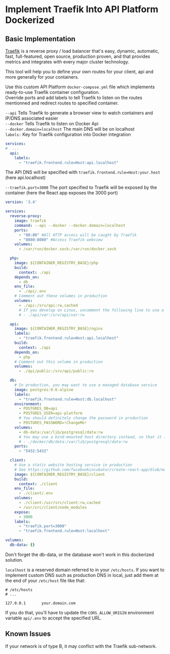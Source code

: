 # Implement Traefik Into API Platform Dockerized

## Basic Implementation

[Traefik](https://traefik.io) is a reverse proxy / load balancer that's easy, dynamic, automatic, fast, full-featured, open source, production proven, and that provides metrics and integrates with every major cluster technology.

This tool will help you to define your own routes for your client, api and more generally for your containers.

Use this custom API Platform `docker-compose.yml` file which implements ready-to-use Traefik container configuration.  
Override ports and add labels to tell Traefik to listen on the routes mentionned and redirect routes to specified container.

`--api` Tells Traefik to generate a browser view to watch containers and IP/DNS associated easier  
`--docker` Tells Traefik to listen on Docker Api  
`--docker.domain=localhost` The main DNS will be on localhost  
`labels:` Key for Traefik configuration into Docker integration

```yaml
services:
#  ...
  api:
    labels: 
      - "traefik.frontend.rule=Host:api.localhost"
```

The API DNS will be specified with `traefik.frontend.rule=Host:your.host` \(here api.localhost\)

`--traefik.port=3000` The port specified to Traefik will be exposed by the container \(here the React app exposes the 3000 port\)

```yaml
version: '3.4'

services:
  reverse-proxy:
    image: traefik
    command: --api --docker --docker.domain=localhost
    ports:
      - "80:80" #All HTTP access will be caught by Traefik
      - "8080:8080" #Access Traefik webview
    volumes:
      - /var/run/docker.sock:/var/run/docker.sock

  php:
    image: ${CONTAINER_REGISTRY_BASE}/php
    build:
      context: ./api
    depends_on:
      - db
    env_file:
      - ./api/.env
    # Comment out these volumes in production
    volumes:
      - ./api:/srv/api:rw,cached
      # If you develop on Linux, uncomment the following line to use a bind-mounted host directory instead
      # - ./api/var:/srv/api/var:rw

  api:
    image: ${CONTAINER_REGISTRY_BASE}/nginx
    labels:
      - "traefik.frontend.rule=Host:api.localhost"
    build:
      context: ./api
    depends_on:
      - php
    # Comment out this volume in production
    volumes:
      - ./api/public:/srv/api/public:ro

  db:
    # In production, you may want to use a managed database service
    image: postgres:9.6-alpine
    labels:
      - "traefik.frontend.rule=Host:db.localhost"
    environment:
      - POSTGRES_DB=api
      - POSTGRES_USER=api-platform
      # You should definitely change the password in production
      - POSTGRES_PASSWORD=!ChangeMe!
    volumes:
      - db-data:/var/lib/postgresql/data:rw
      # You may use a bind-mounted host directory instead, so that it is harder to accidentally remove the volume and lose all your data!
      # - ./docker/db/data:/var/lib/postgresql/data:rw
    ports:
      - "5432:5432"

  client:
    # Use a static website hosting service in production
    # See https://github.com/facebookincubator/create-react-app/blob/master/packages/react-scripts/template/README.mddeployment
    image: ${CONTAINER_REGISTRY_BASE}/client
    build:
      context: ./client
    env_file:
      - ./client/.env
    volumes:
      - ./client:/usr/src/client:rw,cached
      - /usr/src/client/node_modules
    expose:
      - 3000
    labels:
      - "traefik.port=3000"
      - "traefik.frontend.rule=Host:localhost"

volumes:
  db-data: {}
```

Don't forget the db-data, or the database won't work in this dockerized solution.

`localhost` is a reserved domain referred to in your `/etc/hosts`. If you want to implement custom DNS such as production DNS in local, just add them at the end of your `/etc/host` file like that:

```text
# /etc/hosts
# ...

127.0.0.1       your.domain.com
```

If you do that, you'll have to update the `CORS_ALLOW_ORIGIN` environment variable `api/.env` to accept the specified URL.

## Known Issues

If your network is of type B, it may conflict with the Traefik sub-network.

